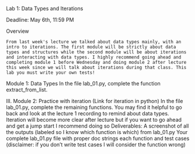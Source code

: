 Lab 1: Data Types and Iterations

Deadline: May 6th, 11:59 PM

Overview
    
    From last week's lecture we talked about data types mainly, with an intro to iterations. The first module will be strictly about data types and structures while the second module will be about iterations and interacting with data types. I highly recommend going ahead and completing module 1 before Wednesday and doing module 2 after lecture this week since we will talk about iterations during that class. This lab you must write your own tests!

Module 1: Data Types
In the file lab_01.py, complete the function extract_from_list. 

III. Module 2: Practice with iteration (Link for iteration in python)
In the file lab_01.py, complete the remaining functions. You may find it helpful to go back and look at the lecture 1 recording to remind about data types. Iteration will become more clear after lecture but if you want to go ahead and get a jump start I recommend doing so
Deliverables:
A screenshot of all the outputs (labeled so I know which function is which) from lab_01.py
Your complete lab_01.py file with proper doc strings each function and test cases (disclaimer: if you don’t write test cases I will consider the function wrong)

